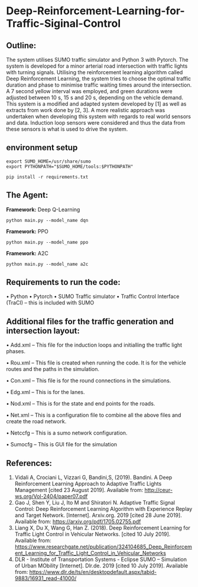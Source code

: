 # Deep-Reinforcement-Learning-for-Traffic-Siginal-Control

## **Outline:**

The system utilises SUMO traffic simulator and Python 3 with Pytorch. The system is developed for a minor arterial road intersection 
with traffic lights with turning signals. Utilising the reinforcement learning algorithm called Deep Reinforcement Learning, the system tries to choose the optimal traffic duration and phase to minimise traffic waiting 
times around the intersection. 
A 7 second yellow interval was employed, and green durations were adjusted between 10 s, 15 s and 20 s, depending on the vehicle demand. 
This system is a modified and adapted system developed by [1] as well as extracts from work done by [2, 3]. 
A more realistic approach was undertaken when developing this system with regards to real world sensors and data. 
Induction loop sensors were considered and thus the data from these sensors is what is used to drive the system. 

## environment setup

```
export SUMO_HOME=/usr/share/sumo
export PYTHONPATH="$SUMO_HOME/tools:$PYTHONPATH"
```
```
pip install -r requirements.txt
```

## **The Agent:**

**Framework:** Deep Q-Learning

```
python main.py --model_name dqn
```

**Framework:** PPO

```
python main.py --model_name ppo
```

**Framework:** A2C

```
python main.py --model_name a2c
```


## **Requirements to run the code:**

•	Python 
•	Pytorch 
•	SUMO Traffic simulator
•	Traffic Control Interface (TraCI) – this is included with SUMO

## **Additional files for the traffic generation and intersection layout:**
•	Add.xml – This file for the induction loops and initialling the traffic light phases.

•	Rou.xml – This file is created when running the code. It is for the vehicle routes and the paths in the simulation.

•	Con.xml – This file is for the round connections in the simulations.

•	Edg.xml – This is for the lanes.

•	Nod.xml – This is for the state and end points for the roads.

•	Net.xml – This is a configuration file to combine all the above files and create the road network.

•	Netccfg – This is a sumo network configuration.

•	Sumocfg – This is GUI file for the simulation


## **References:** 
1.	Vidali A, Crociani L, Vizzari G, Bandini,S, (2019). Bandini. A Deep Reinforcement Learning Approach to Adaptive Traffic Lights Management [cited 23 August 2019]. Available from: http://ceur-ws.org/Vol-2404/paper07.pdf
2.	Gao J, Shen Y, Liu J, Ito M and Shiratori N. Adaptive Traffic Signal Control: Deep Reinforcement Learning Algorithm with Experience Replay and Target Network. [Internet]. Arxiv.org. 2019 [cited 28 June 2019]. Available from: https://arxiv.org/pdf/1705.02755.pdf
3.	Liang X, Du X, Wang G, Han Z. (2018). Deep Reinforcement Learning for Traffic Light Control in Vehicular Networks. [cited 10 July 2019]. Available from: https://www.researchgate.net/publication/324104685_Deep_Reinforcement_Learning_for_Traffic_Light_Control_in_Vehicular_Networks
4.	DLR - Institute of Transportation Systems - Eclipse SUMO – Simulation of Urban MObility [Internet]. Dlr.de. 2019 [cited 10 July 2019]. Available from: https://www.dlr.de/ts/en/desktopdefault.aspx/tabid-9883/16931_read-41000/





